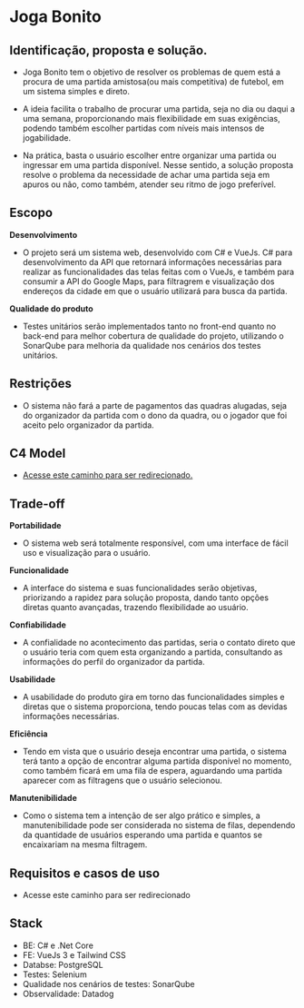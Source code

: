 # Joga Bonito

## Identificação, proposta e solução.
- Joga Bonito tem o objetivo de resolver os problemas de quem está a procura de uma partida amistosa(ou mais competitiva) de futebol, em um sistema simples e direto.

- A ideia facilita o trabalho de procurar uma partida, seja no dia ou daqui a uma semana, proporcionando mais flexibilidade em suas exigências, podendo também escolher partidas com níveis mais intensos de jogabilidade.

- Na prática, basta o usuário escolher entre organizar uma partida ou ingressar em uma partida disponível. Nesse sentido, a solução proposta resolve o problema da necessidade de achar uma partida seja em apuros ou não, como também, atender seu ritmo de jogo preferível.


## Escopo

**Desenvolvimento**

- O projeto será um sistema web, desenvolvido com C# e VueJs. C# para desenvolvimento da API que retornará informações necessárias para realizar as funcionalidades das telas feitas com o VueJs, e também para consumir a API do Google Maps, para filtragrem e visualização dos endereços da cidade em que o usuário utilizará para busca da partida.

**Qualidade do produto**

- Testes unitários serão implementados tanto no front-end quanto no back-end para melhor cobertura de qualidade do projeto, utilizando o SonarQube para melhoria da qualidade nos cenários dos testes unitários.

## Restrições

- O sistema não fará a parte de pagamentos das quadras alugadas, seja do organizador da partida com o dono da quadra, ou o jogador que foi aceito pelo organizador da partida.

## C4 Model

- [Acesse este caminho para ser redirecionado.](files/c4-model.md)


## Trade-off

**Portabilidade**

- O sistema web será totalmente responsível, com uma interface de fácil uso e visualização para o usuário. 

**Funcionalidade**

- A interface do sistema e suas funcionalidades serão objetivas, priorizando a rapidez para solução proposta, dando tanto opções diretas quanto avançadas, trazendo flexibilidade ao usuário. 

**Confiabilidade**

- A confialidade no acontecimento das partidas, seria o contato direto que o usuário teria com quem esta organizando a partida, consultando as informações do perfil do organizador da partida. 

**Usabilidade**

- A usabilidade do produto gira em torno das funcionalidades simples e diretas que o sistema proporciona, tendo poucas telas com as devidas informações necessárias.

**Eficiência**

- Tendo em vista que o usuário deseja encontrar uma partida, o sistema terá tanto a opção de encontrar alguma partida disponível no momento, como também ficará em uma fila de espera, aguardando uma partida aparecer com as filtragens que o usuário selecionou.

**Manutenibilidade**

- Como o sistema tem a intenção de ser algo prático e simples, a manutenibilidade pode ser considerada no sistema de filas, dependendo da quantidade de usuários esperando uma partida e quantos se encaixariam na mesma filtragem.
  

## Requisitos e casos de uso

- Acesse este caminho para ser redirecionado

## Stack

- BE: C# e .Net Core
- FE:  VueJs 3 e Tailwind CSS
- Databse: PostgreSQL
- Testes: Selenium
- Qualidade nos cenários de testes: SonarQube
- Observalidade: Datadog

